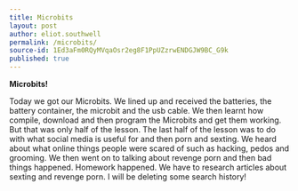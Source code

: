```yaml
---
title: Microbits
layout: post
author: eliot.southwell
permalink: /microbits/
source-id: 1Ed3aFm0RQyMVqaOsr2eg8F1PpUZzrwENDGJW9BC_G9k
published: true
---
```

**Microbits!**

Today we got our Microbits. We lined up and received the batteries, the battery container, the microbit and the usb cable. We then learnt how compile, download and then program the Microbits and get them working. But that was only half of the lesson. The last half of the lesson was to do with what social media is useful for and then porn and sexting. We heard about what online things people were scared of such as hacking, pedos and grooming. We then went on to talking about revenge porn and then bad things happened. Homework happened. We have to research articles about sexting and revenge porn. I will be deleting some search history!

